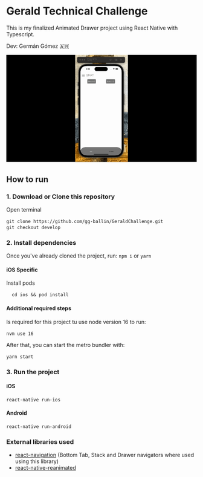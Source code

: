 
# Gerald Technical Challenge

This is my finalized Animated Drawer project using React Native with Typescript.

Dev: Germán Gómez 🇦🇷

![Gerald Finished Project](video/animated_drawer.gif)


## How to run

### 1. Download or Clone this repository

Open terminal
```
git clone https://github.com/gg-ballin/GeraldChallenge.git
git checkout develop
```
### 2. Install dependencies
Once you've already cloned the project, run:
``` npm i ``` or ```yarn```


#### iOS Specific
Install pods

```
  cd ios && pod install
```
#### Additional required steps

Is required for this project tu use node version 16 to run:
```
nvm use 16
```
After that, you can start the metro bundler with:

```
yarn start
```

### 3. Run the project
#### iOS
```
react-native run-ios
```

#### Android
```
react-native run-android
```

### External libraries used

- [react-navigation](https://github.com/react-navigation/react-navigation) (Bottom Tab, Stack and Drawer navigators where used using this library)
- [react-native-reanimated](https://github.com/software-mansion/react-native-reanimated/) 
